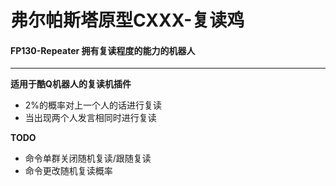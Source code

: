 # 弗尔帕斯塔原型CXXX-复读鸡
#### FP130-Repeater 拥有复读程度的能力的机器人
***
**适用于酷Q机器人的复读机插件**
- 2%的概率对上一个人的话进行复读
- 当出现两个人发言相同时进行复读

**TODO**
- 命令单群关闭随机复读/跟随复读
- 命令更改随机复读概率
